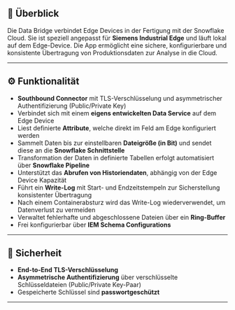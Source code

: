 

## 🔧 Überblick

Die Data Bridge verbindet Edge Devices in der Fertigung mit der Snowflake Cloud. Sie ist speziell angepasst für **Siemens Industrial Edge** und läuft lokal auf dem Edge-Device. Die App ermöglicht eine sichere, konfigurierbare und konsistente Übertragung von Produktionsdaten zur Analyse in die Cloud.

---

## ⚙️ Funktionalität

- **Southbound Connector** mit TLS-Verschlüsselung und asymmetrischer Authentifizierung (Public/Private Key)
- Verbindet sich mit einem **eigens entwickelten Data Service** auf dem Edge Device
- Liest definierte **Attribute**, welche direkt im Feld am Edge konfiguriert werden
- Sammelt Daten bis zur einstellbaren **Dateigröße (in Bit)** und sendet diese an die **Snowflake Schnittstelle**
- Transformation der Daten in definierte Tabellen erfolgt automatisiert über **Snowflake Pipeline**
- Unterstützt das **Abrufen von Historiendaten**, abhängig von der Edge Device Kapazität
- Führt ein **Write-Log** mit Start- und Endzeitstempeln zur Sicherstellung konsistenter Übertragung
- Nach einem Containerabsturz wird das Write-Log wiederverwendet, um Datenverlust zu vermeiden
- Verwaltet fehlerhafte und abgeschlossene Dateien über ein **Ring-Buffer**
- Frei konfigurierbar über **IEM Schema Configurations**

---

## 🔐 Sicherheit

- **End-to-End TLS-Verschlüsselung**
- **Asymmetrische Authentifizierung** über verschlüsselte Schlüsseldateien (Public/Private Key-Paar)
- Gespeicherte Schlüssel sind **passwortgeschützt**

---



